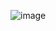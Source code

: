 ![image](https://user-images.githubusercontent.com/43670995/115255419-895be280-a12e-11eb-8f24-2276a4dda6f6.png)
